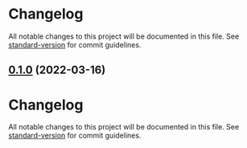 # Changelog

All notable changes to this project will be documented in this file. See [standard-version](https://github.com/conventional-changelog/standard-version) for commit guidelines.

## [0.1.0](https://github.com/Mathew-Seliverstov/ImmigrantsFrontend/compare/v0.1.1...v0.1.0) (2022-03-16)

# Changelog

All notable changes to this project will be documented in this file. See [standard-version](https://github.com/conventional-changelog/standard-version) for commit guidelines.
